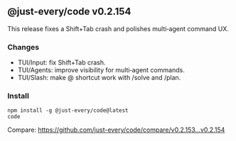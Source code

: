 ## @just-every/code v0.2.154

This release fixes a Shift+Tab crash and polishes multi‑agent command UX.

### Changes
- TUI/Input: fix Shift+Tab crash.
- TUI/Agents: improve visibility for multi‑agent commands.
- TUI/Slash: make @ shortcut work with /solve and /plan.

### Install
```
npm install -g @just-every/code@latest
code
```

Compare: https://github.com/just-every/code/compare/v0.2.153...v0.2.154
